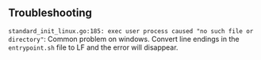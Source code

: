 ## Troubleshooting

`standard_init_linux.go:185: exec user process caused "no such file or directory"`: Common problem on windows. Convert line endings in the `entrypoint.sh` file to LF and the error will disappear.
